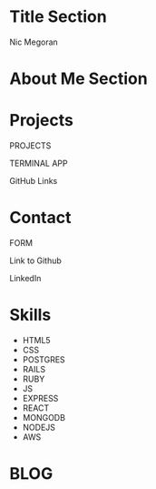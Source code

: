# Title Section

Nic Megoran

# About Me Section

# Projects

PROJECTS

TERMINAL APP

GitHub Links

# Contact

FORM

Link to Github

LinkedIn

# Skills

- HTML5
- CSS
- POSTGRES
- RAILS
- RUBY
- JS
- EXPRESS
- REACT
- MONGODB
- NODEJS
- AWS

# BLOG
